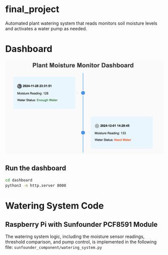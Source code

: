 # final_project

Automated plant watering system that reads monitors soil moisture levels and activates a water pump as needed.

# Dashboard

<img src="dashboard/dashboard_screen2.png" width="850px" />

## Run the dashboard
```bash
cd dashboard
python3 -m http.server 8000
```

# Watering System Code

## Raspberry Pi with Sunfounder PCF8591 Module 

The watering system logic, including the moisture sensor readings, threshold comparison, and pump control, is implemented in the following file:
`sunfounder_component/watering_system.py`


